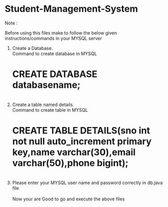 # Student-Management-System

Note :

Before using this files make to follow the below given instructions/commands in your MYSQL server

1. Create a Database.<br>
    Command to create database in MYSQL<br> 
      <h1>CREATE DATABASE databasename;</h1><br>  
2. Create a table named details.<br> 
    Command to create table in MYSQL<br>
      <h1>CREATE TABLE DETAILS(sno int not null auto_increment primary key,name varchar(30),email varchar(50),phone bigint);</h1><br> 
3. Please enter your MYSQL user name and password correctly in db.java file<br> 
     <br> 
Now your are Good to go and execute the above files
